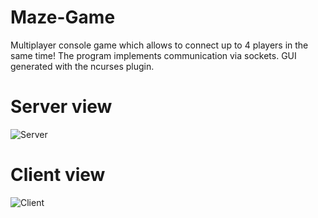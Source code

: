 # Maze-Game
Multiplayer console game which allows to connect up to 4 players in the same time!
The program implements communication via sockets.
GUI generated with the ncurses plugin.

# Server view
![Server](https://user-images.githubusercontent.com/97625480/234614264-01977a49-a8a8-48fc-bfac-4358888359eb.png)

# Client view
![Client](https://user-images.githubusercontent.com/97625480/234619060-4d3953e9-8131-4c35-a081-f03573b0136e.png)


